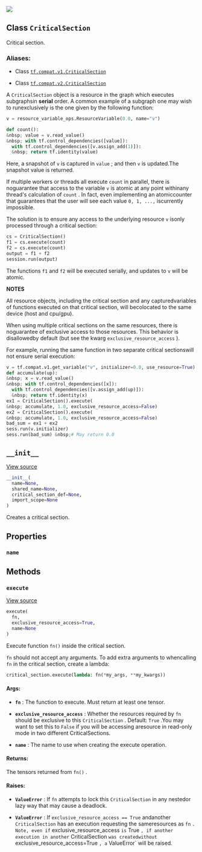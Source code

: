 ![](https://tensorflow.google.cn/images/tf_logo_32px.png)
## Class  `CriticalSection` 

Critical section.

### Aliases:

- Class [ `tf.compat.v1.CriticalSection` ](/api_docs/python/tf/CriticalSection)

- Class [ `tf.compat.v2.CriticalSection` ](/api_docs/python/tf/CriticalSection)

A  `CriticalSection`  object is a resource in the graph which executes subgraphsin **serial**  order.  A common example of a subgraph one may wish to runexclusively is the one given by the following function:


```python
v = resource_variable_ops.ResourceVariable(0.0, name="v")

def count():
&nbsp; value = v.read_value()
&nbsp; with tf.control_dependencies([value]):
  with tf.control_dependencies([v.assign_add(1)]):
  &nbsp; return tf.identity(value)

```


Here, a snapshot of  `v`  is captured in  `value` ; and then  `v`  is updated.The snapshot value is returned.

If multiple workers or threads all execute  `count`  in parallel, there is noguarantee that access to the variable  `v`  is atomic at any point withinany thread's calculation of  `count` .  In fact, even implementing an atomiccounter that guarantees that the user will see each value  `0, 1, ...,`  iscurrently impossible.

The solution is to ensure any access to the underlying resource  `v`  isonly processed through a critical section:


```python
cs = CriticalSection()
f1 = cs.execute(count)
f2 = cs.execute(count)
output = f1 + f2
session.run(output)

```


The functions  `f1`  and  `f2`  will be executed serially, and updates to  `v` will be atomic.

**NOTES** 

All resource objects, including the critical section and any capturedvariables of functions executed on that critical section, will becolocated to the same device (host and cpu/gpu).

When using multiple critical sections on the same resources, there is noguarantee of exclusive access to those resources.  This behavior is disallowedby default (but see the kwarg  `exclusive_resource_access` ).

For example, running the same function in two separate critical sectionswill not ensure serial execution:


```python
v = tf.compat.v1.get_variable("v", initializer=0.0, use_resource=True)
def accumulate(up):
&nbsp; x = v.read_value()
&nbsp; with tf.control_dependencies([x]):
  with tf.control_dependencies([v.assign_add(up)]):
  &nbsp; return tf.identity(x)
ex1 = CriticalSection().execute(
&nbsp; accumulate, 1.0, exclusive_resource_access=False)
ex2 = CriticalSection().execute(
&nbsp; accumulate, 1.0, exclusive_resource_access=False)
bad_sum = ex1 + ex2
sess.run(v.initializer)
sess.run(bad_sum) &nbsp;# May return 0.0

```


##  `__init__` 

[View source](https://github.com/tensorflow/tensorflow/blob/r2.0/tensorflow/python/ops/critical_section_ops.py#L144-L154)


```python
__init__(
  name=None,
  shared_name=None,
  critical_section_def=None,
  import_scope=None
)

```


Creates a critical section.

## Properties

###  `name` 

## Methods

###  `execute` 

[View source](https://github.com/tensorflow/tensorflow/blob/r2.0/tensorflow/python/ops/critical_section_ops.py#L189-L292)


```python
execute(
  fn,
  exclusive_resource_access=True,
  name=None
)

```


Execute function  `fn()`  inside the critical section.

 `fn`  should not accept any arguments.  To add extra arguments to whencalling  `fn`  in the critical section, create a lambda:


```python
critical_section.execute(lambda: fn(*my_args, **my_kwargs))

```


#### Args:

- **`fn`** : The function to execute.  Must return at least one tensor.

- **`exclusive_resource_access`** : Whether the resources required by `fn`  should be exclusive to this  `CriticalSection` .  Default:  `True` .You may want to set this to  `False`  if you will be accessing aresource in read-only mode in two different CriticalSections.

- **`name`** : The name to use when creating the execute operation.

#### Returns:

The tensors returned from  `fn()` .

#### Raises:

- **`ValueError`** : If  `fn`  attempts to lock this  `CriticalSection`  in any nestedor lazy way that may cause a deadlock.

- **`ValueError`** : If  `exclusive_resource_access == True`  andanother  `CriticalSection`  has an execution requesting the sameresources as  `fn`  `.  Note, even if` exclusive_resource_access `is` True `, if another execution in another` CriticalSection `was createdwithout` exclusive_resource_access=True `, a` ValueError` will be raised.

